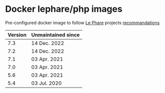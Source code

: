 # Docker lephare/php images

Pre-configured docker image to follow [Le Phare](https://www.lephare.com) projects
[recommandations](https://faros.lephare.com)

| Version | Unmaintained since |
|---------|--------------------|
| 7.3     | 14 Dec. 2022       |
| 7.2     | 14 Dec. 2022       |
| 7.1     | 03 Apr. 2021       |
| 7.0     | 03 Apr. 2021       |
| 5.6     | 03 Apr. 2021       |
| 5.4     | 03 Jul. 2020       |
